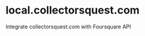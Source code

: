 local.collectorsquest.com
=========================

Integrate collectorsquest.com with Foursquare API